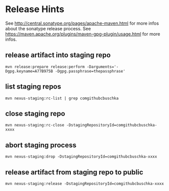 # Release Hints

See http://central.sonatype.org/pages/apache-maven.html for more infos about the sonatype release process.
See https://maven.apache.org/plugins/maven-gpg-plugin/usage.html for more infos.

## release artifact into staging repo
```
mvn release:prepare release:perform -Darguments='-Dgpg.keyname=A77B975B -Dgpg.passphrase=thepassphrase'
```

## list staging repos
```
mvn nexus-staging:rc-list | grep comgithubcbuschka
```

## close staging repo
```
mvn nexus-staging:rc-close -DstagingRepositoryId=comgithubcbuschka-xxxx
```

## abort staging process
```
mvn nexus-staging:drop -DstagingRepositoryId=comgithubcbuschka-xxxx
```

## release artifact from staging repo to public
```
mvn nexus-staging:release -DstagingRepositoryId=comgithubcbuschka-xxxx
```
